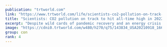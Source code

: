```yaml
---
publication: "trtworld.com"
link: "https://www.trtworld.com/life/scientists-co2-pollution-on-track-to-hit-all-time-high-in-2022-62445"
title: "Scientists: CO2 pollution on track to hit all-time high in 2022"
excerpt: "Despite wild cards of pandemic recovery and an energy crisis provoked by conflict in Ukraine, uptick in carbon pollution from burning oil, gas and coal is consistent with underlying trends, data sugge"
image: "https://cdni0.trtworld.com/w480/h270/q75/143834_USA20210918_1668127594087.jpg"
group: con
rank: 4
---
```

